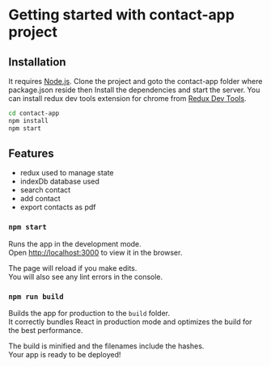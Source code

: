 # Getting started with contact-app project

## Installation

It requires [Node.js](https://nodejs.org/).
Clone the project and goto the contact-app folder where package.json reside then
Install the dependencies and start the server. You can install redux dev tools extension for chrome from [Redux Dev Tools](https://chrome.google.com/webstore/detail/redux-devtools/lmhkpmbekcpmknklioeibfkpmmfibljd?hl=en).

```sh
cd contact-app
npm install
npm start
```

## Features

- redux used to manage state
- indexDb database used
- search contact
- add contact
- export contacts as pdf

### `npm start`

Runs the app in the development mode.\
Open [http://localhost:3000](http://localhost:3000) to view it in the browser.

The page will reload if you make edits.\
You will also see any lint errors in the console.

### `npm run build`

Builds the app for production to the `build` folder.\
It correctly bundles React in production mode and optimizes the build for the best performance.

The build is minified and the filenames include the hashes.\
Your app is ready to be deployed!
